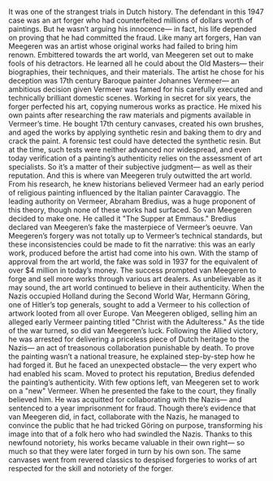 It was one of the strangest trials  in Dutch history. The defendant in this 1947 case  was an art forger who had counterfeited millions of dollars  worth of paintings. But he wasn’t arguing his innocence— in fact, his life depended on proving  that he had committed the fraud. Like many art forgers,  Han van Meegeren was an artist whose original works had failed  to bring him renown. Embittered towards the art world, van Meegeren set out to make fools  of his detractors. He learned all he could  about the Old Masters— their biographies, their techniques,  and their materials. The artist he chose for his deception  was 17th century Baroque painter Johannes Vermeer— an ambitious decision given Vermeer  was famed for his carefully executed and technically brilliant domestic scenes. Working in secret for six years,  the forger perfected his art, copying numerous works as practice. He mixed his own paints  after researching the raw materials and pigments available in Vermeer’s time. He bought 17th century canvases,  created his own brushes, and aged the works  by applying synthetic resin and baking them to dry  and crack the paint. A forensic test could have detected  the synthetic resin. But at the time, such tests  were neither advanced nor widespread, and even today verification  of a painting’s authenticity relies on the assessment  of art specialists. So it’s a matter of their subjective  judgment— as well as their reputation. And this is where van Meegeren  truly outwitted the art world. From his research, he knew historians  believed Vermeer had an early period of religious painting influenced  by the Italian painter Caravaggio. The leading authority on Vermeer,  Abraham Bredius, was a huge proponent of this theory,  though none of these works had surfaced. So van Meegeren decided to make one. He called it "The Supper at Emmaus." Bredius declared van Meegeren’s fake  the masterpiece of Vermeer’s oeuvre. Van Meegeren’s forgery was not totally  up to Vermeer’s technical standards, but these inconsistencies  could be made to fit the narrative: this was an early work, produced before  the artist had come into his own. With the stamp of approval  from the art world, the fake was sold in 1937  for the equivalent of over $4 million in today’s money. The success prompted van Meegeren  to forge and sell more works through various art dealers. As unbelievable as it may sound, the art world continued to believe  in their authenticity. When the Nazis occupied Holland  during the Second World War, Hermann Göring,  one of Hitler’s top generals, sought to add a Vermeer  to his collection of artwork looted from all over Europe. Van Meegeren obliged, selling him  an alleged early Vermeer painting titled "Christ with the Adulteress." As the tide of the war turned,  so did van Meegeren’s luck. Following the Allied victory, he was  arrested for delivering a priceless piece of Dutch heritage to the Nazis—  an act of treasonous collaboration punishable by death. To prove the painting  wasn’t a national treasure, he explained step-by-step  how he had forged it. But he faced an unexpected obstacle—  the very expert who had enabled his scam. Moved to protect his reputation, Bredius  defended the painting’s authenticity. With few options left, van Meegeren  set to work on a "new" Vermeer. When he presented the fake to the court,  they finally believed him. He was acquitted for collaborating  with the Nazis— and sentenced to a year imprisonment  for fraud. Though there’s evidence that van Meegeren  did, in fact, collaborate with the Nazis, he managed to convince the public  that he had tricked Göring on purpose, transforming his image into that  of a folk hero who had swindled the Nazis. Thanks to this newfound notoriety, his works became valuable  in their own right— so much so that they were later forged  in turn by his own son. The same canvases went from  revered classics to despised forgeries to works of art respected for the skill  and notoriety of the forger. 